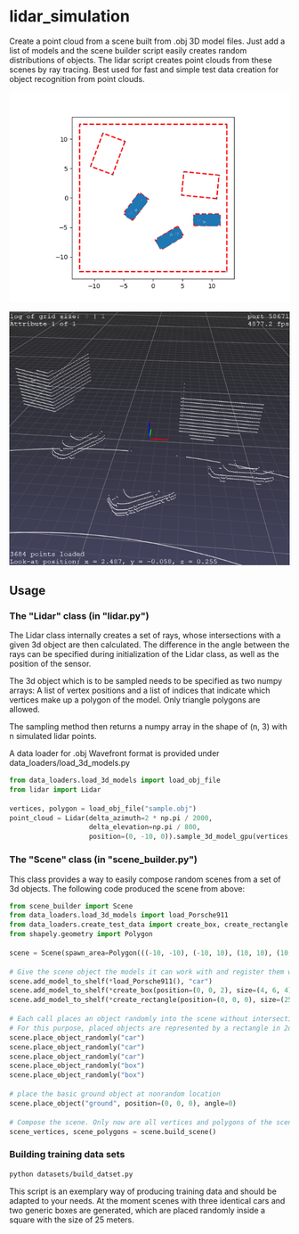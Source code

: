 lidar_simulation
================

Create a point cloud from a scene built from .obj 3D model files.
Just add a list of models and the scene builder script easily creates random distributions of objects.
The lidar script creates point clouds from these scenes by ray tracing. 
Best used for fast and simple test data creation for object recognition from point clouds.

![Sample scene](https://github.com/jae251/lidar_simulation/blob/master/sample_scene.png "Sample scene")

![Sample point cloud](https://github.com/jae251/lidar_simulation/blob/master/sample_point_cloud.png "Sample point cloud")

## Usage

### The "Lidar" class (in "lidar.py")

The Lidar class internally creates a set of rays, whose intersections with a given 3d object are then calculated.
The difference in the angle between the rays can be specified during initialization of the Lidar class,
as well as the position of the sensor.

The 3d object which is to be sampled needs to be specified as two numpy arrays: A list of vertex positions and a list of indices
that indicate which vertices make up a polygon of the model. Only triangle polygons are allowed.

The sampling method then returns a numpy array in the shape of (n, 3) with n simulated lidar points.

A data loader for .obj Wavefront format is provided under data_loaders/load_3d_models.py 

```python
from data_loaders.load_3d_models import load_obj_file
from lidar import Lidar

vertices, polygon = load_obj_file("sample.obj")
point_cloud = Lidar(delta_azimuth=2 * np.pi / 2000,
                    delta_elevation=np.pi / 800,
                    position=(0, -10, 0)).sample_3d_model_gpu(vertices, polygons)
```

### The "Scene" class (in "scene_builder.py")

This class provides a way to easily compose random scenes from a set of 3d objects.
The following code produced the scene from above:
```python
from scene_builder import Scene
from data_loaders.load_3d_models import load_Porsche911
from data_loaders.create_test_data import create_box, create_rectangle
from shapely.geometry import Polygon

scene = Scene(spawn_area=Polygon(((-10, -10), (-10, 10), (10, 10), (10, -10))))

# Give the scene object the models it can work with and register them with a name string
scene.add_model_to_shelf(*load_Porsche911(), "car")
scene.add_model_to_shelf(*create_box(position=(0, 0, 2), size=(4, 6, 4)), "box")
scene.add_model_to_shelf(*create_rectangle(position=(0, 0, 0), size=(25, 25)), "ground")

# Each call places an object randomly into the scene without intersecting existing objects.
# For this purpose, placed objects are represented by a rectangle in 2d space.
scene.place_object_randomly("car")
scene.place_object_randomly("car")
scene.place_object_randomly("car")
scene.place_object_randomly("box")
scene.place_object_randomly("box")

# place the basic ground object at nonrandom location 
scene.place_object("ground", position=(0, 0, 0), angle=0)

# Compose the scene. Only now are all vertices and polygons of the scene generated.
scene_vertices, scene_polygons = scene.build_scene()
```

### Building training data sets

```bash
python datasets/build_datset.py
```
This script is an exemplary way of producing training data and should be adapted to your needs.
At the moment scenes with three identical cars and two generic boxes are generated, which are placed randomly
inside a square with the size of 25 meters.